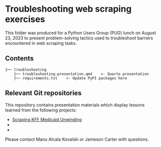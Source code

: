 # Troubleshooting web scraping exercises

This folder was produced for a Python Users Group (PUG) lunch on August 23, 2023 to present problem-solving tactics used to troubleshoot barriers encountered in web scraping tasks.

## Contents
```
├── troubleshooting          
    ├── troubleshooting-presentation.qmd    <- Quarto presentation
    ├── requirements.txt    <- Update PyPI packages here  
```

## Relevant Git repositories
This repository contains presentation materials which display lessons learned from the following projects:
* [Scraping KFF Medicaid Unwinding](https://github.com/UI-Research/scrape-kff-unwinding)
* []()
* []()

Please contact Manu Alcala Kovalski or Jameson Carter with questions.
